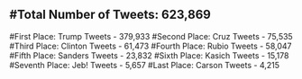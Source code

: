 #Total Number of Tweets: 623,869 
---
#First Place: Trump Tweets - 379,933
#Second Place: Cruz Tweets - 75,535
#Third Place: Clinton Tweets - 61,473
#Fourth Place: Rubio Tweets - 58,047
#Fifth Place: Sanders Tweets - 23,832
#Sixth Place: Kasich Tweets - 15,178
#Seventh Place: Jeb! Tweets - 5,657
#Last Place: Carson Tweets - 4,215
